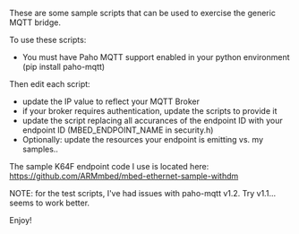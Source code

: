 These are some sample scripts that can be used to exercise the generic MQTT bridge. 

To use these scripts:
- You must have Paho MQTT support enabled in your python environment (pip install paho-mqtt)

Then edit each script:
- update the IP value to reflect your MQTT Broker
- if your broker requires authentication, update the scripts to provide it
- update the script replacing all accurances of the endpoint ID with your endpoint ID (MBED_ENDPOINT_NAME in security.h)
- Optionally: update the resources your endpoint is emitting vs. my samples..

The sample K64F endpoint code I use is located here: https://github.com/ARMmbed/mbed-ethernet-sample-withdm

NOTE: for the test scripts, I've had issues with paho-mqtt v1.2. Try v1.1... seems to work better.

Enjoy!
